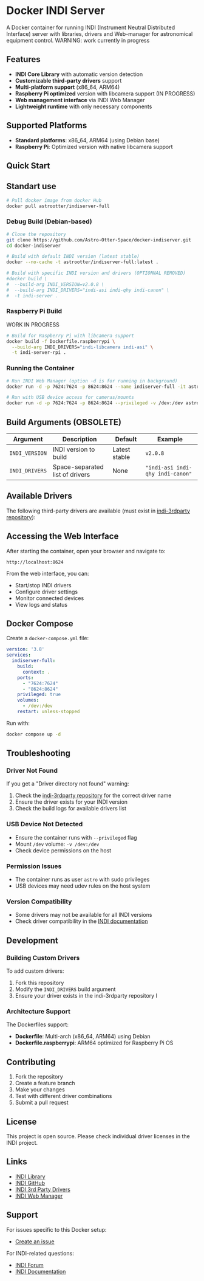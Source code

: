 # Docker INDI Server

A Docker container for running INDI (Instrument Neutral Distributed Interface) server with libraries, drivers and Web-manager for astronomical equipment control.
WARNING: work currently in progress
## Features

- **INDI Core Library** with automatic version detection
- **Customizable third-party drivers** support
- **Multi-platform support** (x86_64, ARM64)
- **Raspberry Pi optimized** version with libcamera support (IN PROGRESS)
- **Web management interface** via INDI Web Manager
- **Lightweight runtime** with only necessary components

## Supported Platforms

- **Standard platforms**: x86_64, ARM64 (using Debian base)
- **Raspberry Pi**: Optimized version with native libcamera support

## Quick Start

## Standart use

```bash
# Pull docker image from docker Hub
docker pull astrootter/indiserver-full
```

### Debug Build (Debian-based)

```bash
# Clone the repository
git clone https://github.com/Astro-Otter-Space/docker-indiserver.git
cd docker-indiserver

# Build with default INDI version (latest stable)
docker --no-cache -t astrootter/indiserver-full:latest .

# Build with specific INDI version and drivers (OPTIONNAL REMOVED)
#docker build \
#  --build-arg INDI_VERSION=v2.0.8 \
#  --build-arg INDI_DRIVERS="indi-asi indi-qhy indi-canon" \
#  -t indi-server .
```

### Raspberry Pi Build

WORK IN PROGRESS 
```bash
# Build for Raspberry Pi with libcamera support
docker build -f Dockerfile.raspberrypi \
  --build-arg INDI_DRIVERS="indi-libcamera indi-asi" \
  -t indi-server-rpi .
```

### Running the Container

```bash
# Run INDI Web Manager (option -d is for running in background)
docker run -d -p 7624:7624 -p 8624:8624 --name indiserver-full -it astrootter/indiserver-full:latest

# Run with USB device access for cameras/mounts
docker run -d -p 7624:7624 -p 8624:8624 --privileged -v /dev:/dev astrootter/indiserver-full:latest
```

## Build Arguments (OBSOLETE)

| Argument | Description | Default | Example |
|----------|-------------|---------|---------|
| `INDI_VERSION` | INDI version to build | Latest stable | `v2.0.8` |
| `INDI_DRIVERS` | Space-separated list of drivers | None | `"indi-asi indi-qhy indi-canon"` |

## Available Drivers

The following third-party drivers are available (must exist in [indi-3rdparty repository](https://github.com/indilib/indi-3rdparty)):

## Accessing the Web Interface

After starting the container, open your browser and navigate to:

```
http://localhost:8624
```

From the web interface, you can:
- Start/stop INDI drivers
- Configure driver settings
- Monitor connected devices
- View logs and status

## Docker Compose

Create a `docker-compose.yml` file:

```yaml
version: '3.8'
services:
  indiserver-full:
    build:
      context: .
    ports:
      - "7624:7624"
      - "8624:8624"
    privileged: true
    volumes:
      - /dev:/dev
    restart: unless-stopped
```

Run with:
```bash
docker compose up -d
```

## Troubleshooting

### Driver Not Found
If you get a "Driver directory not found" warning:
1. Check the [indi-3rdparty repository](https://github.com/indilib/indi-3rdparty) for the correct driver name
2. Ensure the driver exists for your INDI version
3. Check the build logs for available drivers list

### USB Device Not Detected
- Ensure the container runs with `--privileged` flag
- Mount `/dev` volume: `-v /dev:/dev`
- Check device permissions on the host

### Permission Issues
- The container runs as user `astro` with sudo privileges
- USB devices may need udev rules on the host system

### Version Compatibility
- Some drivers may not be available for all INDI versions
- Check driver compatibility in the [INDI documentation](https://www.indilib.org/)

## Development

### Building Custom Drivers

To add custom drivers:
1. Fork this repository
2. Modify the `INDI_DRIVERS` build argument
3. Ensure your driver exists in the indi-3rdparty repository
l
### Architecture Support

The Dockerfiles support:
- **Dockerfile**: Multi-arch (x86_64, ARM64) using Debian
- **Dockerfile.raspberrypi**: ARM64 optimized for Raspberry Pi OS

## Contributing

1. Fork the repository
2. Create a feature branch
3. Make your changes
4. Test with different driver combinations
5. Submit a pull request

## License

This project is open source. Please check individual driver licenses in the INDI project.

## Links

- [INDI Library](https://www.indilib.org/)
- [INDI GitHub](https://github.com/indilib/indi)
- [INDI 3rd Party Drivers](https://github.com/indilib/indi-3rdparty)
- [INDI Web Manager](https://github.com/knro/indiwebmanager)

## Support

For issues specific to this Docker setup:
- [Create an issue](https://github.com/Astro-Otter-Space/docker-indiserver/issues)

For INDI-related questions:
- [INDI Forum](https://indilib.org/forum/)
- [INDI Documentation](https://www.indilib.org/develop/developer-manual.html)